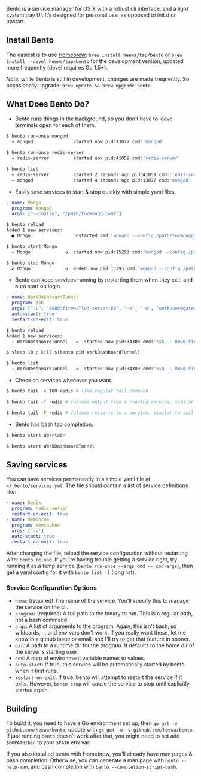 Bento is a service manager for OS X with a robust cli interface, and a light system tray UI. It’s designed for personal use, as opposed to init.d or upstart.

## Install Bento

The easiest is to use [Homebrew](http://brew.sh/): `brew install heewa/tap/bento` or `brew install --devel heewa/tap/bento` for the development version, updated more frequently (devel requires Go 1.5+).

*Note:* while Bento is still in development, changes are made frequently. So occasionally upgrade: `brew update && brew upgrade bento`

## What Does Bento Do?

* Bento runs things in the background, so you don't have to leave terminals open for each of them.
```bash
$ bento run-once mongod
  ⌁ mongod               started now pid:13077 cmd:'mongod'
  
$ bento run-once redis-server
  ⌁ redis-server         started now pid:41059 cmd:'redis-server'

$ bento list
  ⌁ redis-server         started 2 seconds ago pid:41059 cmd:'redis-server'
  ⌁ mongod               started 4 seconds ago pid:13077 cmd:'mongod'
```

* Easily save services to start & stop quickly with simple yaml files.
```yaml
- name: Mongo
  program: mongod
  args: ["--config", "/path/to/mongo.conf"]
```
```bash
$ bento reload
Added 1 new services:
  ● Mongo                unstarted cmd:'mongod --config /path/to/mongo.conf'

$ bento start Mongo
  ⌁ Mongo             ↺  started now pid:15293 cmd:'mongod --config /path/to/mongo.conf'

$ bento stop Mongo
  ✔ Mongo             ↺  ended now pid:15293 cmd:'mongod --config /path/to/mongo.conf'
```

* Bento can keep services running by restarting them when they exit, and auto start on login.
```yaml
- name: WorkDashboardTunnel
  program: ssh
  args: ["-L", "8080:firewalled-server:80", "-N", "-n", "workuser@gateway.work.com"]
  auto-start: true
  restart-on-exit: true
```
```bash
$ bento reload
Added 1 new services:
  ⌁ WorkDashboardTunnel   ↺  started now pid:34303 cmd:'ssh -L 8080:firewalled-serve...'

$ sleep 10 ; kill $(bento pid WorkDashboardTunnel)

$ bento list
  ⌁ WorkDashboardTunnel   ↺  started now pid:34303 cmd:'ssh -L 8080:firewalled-serve...'
```

* Check on services whenever you want.
```bash
$ bento tail -n 100 redis # like regular tail command

$ bento tail -f redis # follows output from a running service, similar to tail -f

$ bento tail -F redis # follows restarts to a service, similar to tail -F
```

* Bento has bash tab completion.
```bash
$ bento start Wor<tab>

$ bento start WorkDashboardTunnel
```


## Saving services

You can save services permanently in a simple yaml file at `~/.bento/services.yml`. The file should contain a list of service definitions like:

```yaml
- name: Redis
  program: redis-server
  restart-on-exit: true
- name: Memcache
  program: memcached
  args: ['-v']
  auto-start: true
  restart-on-exit: true
```

After changing the file, reload the service configuration without restarting with: `bento reload`. If you're having trouble getting a service right, try running it as a temp service (`bento run-once --args cmd -- cmd-args`), then get a yaml config for it with `bento list -l` (long list).

### Service Configuration Options

* `name`: (required) The name of the service. You'll specify this to manage the service on the cli.
* `program`: (required) A full path to the binary to run. This is a regular path, not a bash command.
* `args`: A list of arguments to the program. Again, this isn't bash, so wildcards, `~`, and env vars don't work. If you really want these, let me know in a github issue or email, and I'll try to get that feature in sooner.
* `dir`: A path to a runtime dir for the program. It defaults to the home dir of the server's starting user.
* `env`: A map of environment variable names to values.
* `auto-start`: If true, this service will be automatically started by bento when it first runs.
* `restart-on-exit`: If true, bento will attempt to restart the service if it exits. However, `bento stop` will cause the service to stop until explicitly started again.

## Building

To build it, you need to have a Go environment set up, then `go get -v github.com/heewa/bento`, update with `go get -u -v github.com/heewa/bento`. If just running `bento` doesn’t work after that, you might need to set add `$GOPATH/bin` to your `$PATH` env var.

If you also installed bento with Homebrew, you'll already have man pages & bash completion. Otherwise, you can generate a man page with `bento --help-man`, and bash completion with `bento --completion-script-bash`.
